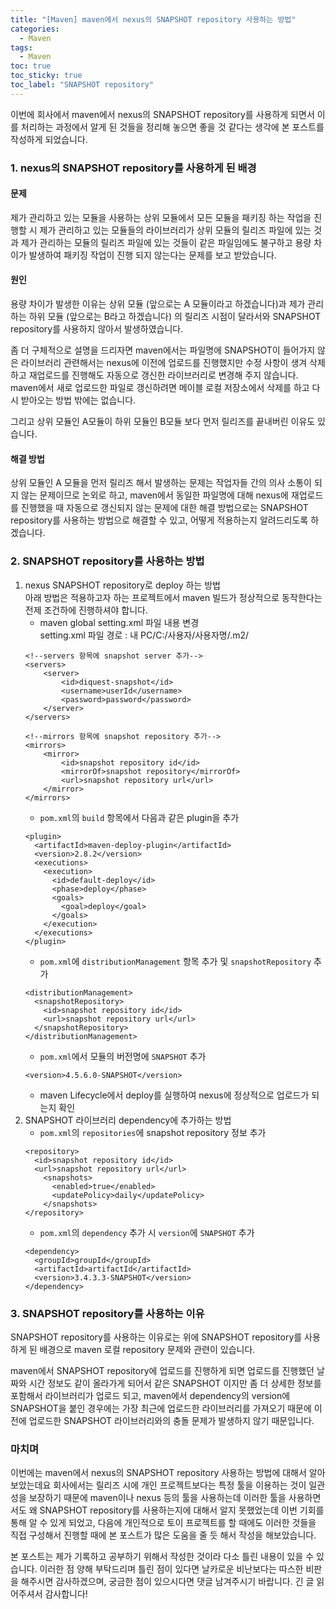 ```yaml
---
title: "[Maven] maven에서 nexus의 SNAPSHOT repository 사용하는 방법"
categories:
  - Maven
tags:
  - Maven
toc: true
toc_sticky: true
toc_label: "SNAPSHOT repository"
---
```


이번에 회사에서 maven에서 nexus의 SNAPSHOT repository를 사용하게 되면서 이를 처리하는 과정에서 알게 된 것들을 정리해 놓으면 좋을 것 같다는 생각에 본 포스트를 작성하게 되었습니다.

### 1. nexus의 SNAPSHOT repository를 사용하게 된 배경

#### 문제
제가 관리하고 있는 모듈을 사용하는 상위 모듈에서 모든 모듈을 패키징 하는 작업을 진행할 시 제가 관리하고 있는 모듈들의 라이브러리가 상위 모듈의 릴리즈 파일에 있는 것과 제가 관리하는 모듈의 릴리즈 파일에 있는 것들이 같은 파일임에도 불구하고 용량 차이가 발생하여 패키징 작업이 진행 되지 않는다는 문제를 보고 받았습니다.

#### 원인
용량 차이가 발생한 이유는 상위 모듈 (앞으로는 A 모듈이라고 하겠습니다)과 제가 관리하는 하위 모듈 (앞으로는 B라고 하겠습니다) 의 릴리즈 시점이 달라서와 SNAPSHOT repository를 사용하지 않아서 발생하였습니다.   

좀 더 구체적으로 설명을 드리자면 maven에서는 파일명에 SNAPSHOT이 들어가지 않은 라이브러리 관련해서는 nexus에 이전에 업로드를 진행했지만 수정 사항이 생겨 삭제하고 재업로드를 진행해도 자동으로 갱신한 라이브러리로 변경해 주지 않습니다. maven에서 새로 업로드한 파일로 갱신하려면 메이블 로컬 저장소에서 삭제를 하고 다시 받아오는 방법 밖에는 없습니다.   

그리고 상위 모듈인 A모듈이 하위 모듈인 B모듈 보다 먼저 릴리즈를 끝내버린 이유도 있습니다.

#### 해결 방법
상위 모듈인 A 모듈을 먼저 릴리즈 해서 발생하는 문제는 작업자들 간의 의사 소통이 되지 않는 문제이므로 논외로 하고, maven에서 동일한 파일명에 대해 nexus에 재업로드를 진행했을 때 자동으로 갱신되지 않는 문제에 대한 해결 방법으로는 SNAPSHOT repository를 사용하는 방법으로 해결할 수 있고, 어떻게 적용하는지 알려드리도록 하겠습니다.

### 2. SNAPSHOT repository를 사용하는 방법

1. nexus SNAPSHOT repository로 deploy 하는 방법   
아래 방법은 적용하고자 하는 프로젝트에서 maven 빌드가 정상적으로 동작한다는 전제 조건하에 진행하셔야 합니다.
    - maven global setting.xml 파일 내용 변경   
    setting.xml 파일 경로 : 내 PC/C:/사용자/사용자명/.m2/   
    ```
    <!--servers 항목에 snapshot server 추가-->
    <servers>
        <server>
            <id>diquest-snapshot</id>
            <username>userId</username>
            <password>password</password>
        </server>
    </servers>

    <!--mirrors 항목에 snapshot repository 추가-->
    <mirrors>
        <mirror>
            <id>snapshot repository id</id>
            <mirrorOf>snapshot repository</mirrorOf>
            <url>snapshot repository url</url>
        </mirror>
    </mirrors>
    ```
    - `pom.xml`의 `build` 항목에서 다음과 같은 plugin을 추가   
    ```
    <plugin>
      <artifactId>maven-deploy-plugin</artifactId>
      <version>2.8.2</version>
      <executions>
        <execution>
          <id>default-deploy</id>
          <phase>deploy</phase>
          <goals>
            <goal>deploy</goal>
          </goals>
        </execution>
      </executions>
    </plugin>
    ```
    - `pom.xml`에 `distributionManagement` 항목 추가 및 `snapshotRepository` 추가   
    ```
    <distributionManagement>
      <snapshotRepository>
        <id>snapshot repository id</id>
        <url>snapshot repository url</url>
      </snapshotRepository>
    </distributionManagement>
    ```
    - `pom.xml`에서 모듈의 버전명에 `SNAPSHOT` 추가   
    ```
    <version>4.5.6.0-SNAPSHOT</version>
    ```
    - maven Lifecycle에서 deploy를 실행하여 nexus에 정상적으로 업로드가 되는지 확인
2. SNAPSHOT 라이브러리 dependency에 추가하는 방법   
    - `pom.xml`의 `repositories`에 snapshot repository 정보 추가   
    ```
    <repository>
      <id>snapshot repository id</id>
      <url>snapshot repository url</url>
        <snapshots>
          <enabled>true</enabled>
          <updatePolicy>daily</updatePolicy>
        </snapshots>
    </repository>
    ```
    - `pom.xml`의 `dependency` 추가 시 `version`에 `SNAPSHOT` 추가   
    ```
    <dependency>
      <groupId>groupId</groupId>
      <artifactId>artifactId</artifactId>
      <version>3.4.3.3-SNAPSHOT</version>
    </dependency>
    ```

### 3. SNAPSHOT repository를 사용하는 이유
SNAPSHOT repository를 사용하는 이유로는 위에 SNAPSHOT repository를 사용하게 된 배경으로 maven 로컬 repository 문제와 관련이 있습니다.   

maven에서 SNAPSHOT repository에 업로드를 진행하게 되면 업로드를 진행했던 날짜와 시간 정보도 같이 올라가게 되어서 같은 SNAPSHOT 이지만 좀 더 상세한 정보를 포함해서 라이브러리가 업로드 되고, maven에서 dependency의 version에 SNAPSHOT을 붙인 경우에는 가장 최근에 업로드한 라이브러리를 가져오기 때문에 이전에 업로드한 SNAPSHOT 라이브러리와의 충돌 문제가 발생하지 않기 때문입니다.

### 마치며
이번에는 maven에서 nexus의 SNAPSHOT repository 사용하는 방법에 대해서 알아보았는데요 회사에서는 릴리즈 시에 개인 프로젝트보다는 특정 툴을 이용하는 것이 일관성을 보장하기 때문에 maven이나 nexus 등의 툴을 사용하는데 이러한 툴을 사용하면서도 왜 SNAPSHOT repository를 사용하는지에 대해서 알지 못했었는데 이번 기회를 통해 알 수 있게 되었고, 다음에 개인적으로 토이 프로젝트를 할 때에도 이러한 것들을 직접 구성해서 진행할 때에 본 포스트가 많은 도움을 줄 듯 해서 작성을 해보았습니다.   

본 포스트는 제가 기록하고 공부하기 위해서 작성한 것이라 다소 틀린 내용이 있을 수 있습니다. 이러한 점 양해 부탁드리며 틀린 점이 있다면 날카로운 비난보다는 따스한 비판을 해주시면 감사하겠으며, 궁금한 점이 있으시다면 댓글 남겨주시기 바랍니다. 긴 글 읽어주셔서 감사합니다!